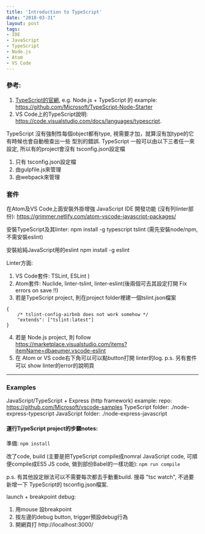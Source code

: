 ```yaml
---
title: 'Introduction to TypeScript'
date: "2018-03-31"
layout: post
tags:
- IDE
- JavaScript
- TypeScript
- Node.js
- Atom
- VS Code
---
```


### 參考:
1. [TypeScript的官網](http://www.typescriptlang.org/), e.g. Node.js + TypeScript 的 example: https://github.com/Microsoft/TypeScript-Node-Starter
2. VS Code上的TypeScript說明: https://code.visualstudio.com/docs/languages/typescript.

TypeScript 沒有強制性每個object都有type, 視需要才加，就算沒有加type的它有時候也會自動檢查出一些 型別的錯誤.
TypeScript 一般可以由以下三者任一來設定, 所以有的project會沒有 tsconfig.json設定檔
 1. 只有 tsconfig.json設定檔
 2. 由gulpfile.js來管理
 3. 由webpack來管理

### 套件

在Atom及VS Code上面安裝外掛增強 JavaScript IDE 開發功能 (沒有列linter部份):
https://grimmer.netlify.com/atom-vscode-javascript-packages/

安裝TypeScript及其linter:
npm install -g typescript tslint (需先安裝node/npm, 不需安裝eslint)

安裝給純JavaScript用的eslint
npm install -g eslint

Linter方面:

1. VS Code套件: TSLint, ESLint
)
2. Atom套件: Nuclide, linter-tslint, linter-eslint(後兩個可去其設定打開 Fix errors on save !!)
3. 若是TypeScript project, 則在project folder裡建一個tslint.json檔案

```
{
    /* tslint-config-airbnb does not work somehow */
    "extends": ["tslint:latest"]
}
```

4. 若是 Node.js project, 則 follow https://marketplace.visualstudio.com/items?itemName=dbaeumer.vscode-eslint
5. 在 Atom or VS code右下角可以可以點button打開 linter的log.
p.s. 另有套件可以 show linter的error的說明頁

---

### Examples

JavaScript/TypeScript + Express (http framework) example:
repo: https://github.com/Microsoft/vscode-samples
TypeScript folder: ./node-express-typescript
JavaScript folder: ./node-express-javascript

#### 運行TypeScript project的步驟notes:

準備:
`npm install`

改了code, build (主要是把TypeScript compile成nomral JavaScript code, 可順便compile成ES5 JS code, 做到部份Babel的一樣功能):
`npm run compile`

p.s. 有其他設定辦法可以不需要每次都去手動重build. 搜尋 "tsc watch", 不過要新增一下 TypeScript的 tsconfig.json檔案.

launch + breakpoint debug:
1. 用mouse 設breakpoint
2. 按左邊的debug button, trigger預設debug行為
3. 開網頁打 http://localhost:3000/

